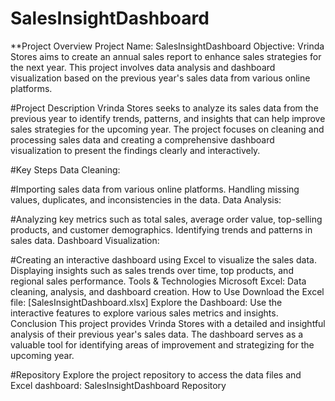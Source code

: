 # SalesInsightDashboard

**Project Overview
Project Name: SalesInsightDashboard
Objective: Vrinda Stores aims to create an annual sales report to enhance sales strategies for the next year. This project involves data analysis and dashboard visualization based on the previous year's sales data from various online platforms.

#Project Description
Vrinda Stores seeks to analyze its sales data from the previous year to identify trends, patterns, and insights that can help improve sales strategies for the upcoming year. The project focuses on cleaning and processing sales data and creating a comprehensive dashboard visualization to present the findings clearly and interactively.

#Key Steps
Data Cleaning:

#Importing sales data from various online platforms.
Handling missing values, duplicates, and inconsistencies in the data.
Data Analysis:

#Analyzing key metrics such as total sales, average order value, top-selling products, and customer demographics.
Identifying trends and patterns in sales data.
Dashboard Visualization:

#Creating an interactive dashboard using Excel to visualize the sales data.
Displaying insights such as sales trends over time, top products, and regional sales performance.
Tools & Technologies
Microsoft Excel: Data cleaning, analysis, and dashboard creation.
How to Use
Download the Excel file: [SalesInsightDashboard.xlsx]
Explore the Dashboard: Use the interactive features to explore various sales metrics and insights.
Conclusion
This project provides Vrinda Stores with a detailed and insightful analysis of their previous year's sales data. The dashboard serves as a valuable tool for identifying areas of improvement and strategizing for the upcoming year.

#Repository
Explore the project repository to access the data files and Excel dashboard: SalesInsightDashboard Repository

